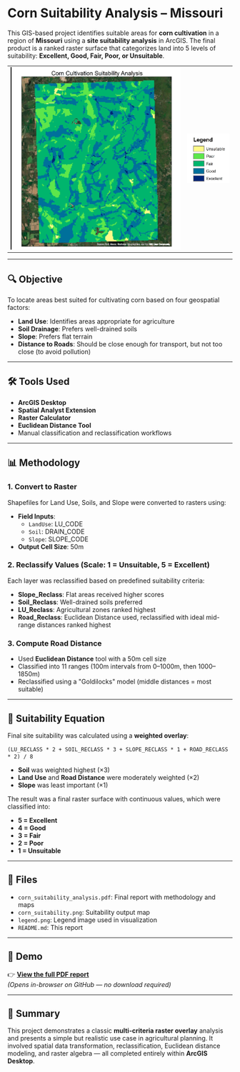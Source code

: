 # Corn Suitability Analysis – Missouri

This GIS-based project identifies suitable areas for **corn cultivation** in a region of **Missouri** using a **site suitability analysis** in ArcGIS. The final product is a ranked raster surface that categorizes land into 5 levels of suitability: **Excellent, Good, Fair, Poor, or Unsuitable**.

<table align="center">
  <tr>
    <td>
      <img src="./corn_suitability.png" alt="Corn Suitability Map" width="600"/>
    </td>
    <td>
      <img src="./legend.png" alt="Legend" width="150"/>
    </td>
  </tr>
</table>

---

## 🔍 Objective

To locate areas best suited for cultivating corn based on four geospatial factors:

- **Land Use**: Identifies areas appropriate for agriculture  
- **Soil Drainage**: Prefers well-drained soils  
- **Slope**: Prefers flat terrain  
- **Distance to Roads**: Should be close enough for transport, but not too close (to avoid pollution)

---

## 🛠️ Tools Used

- **ArcGIS Desktop**
- **Spatial Analyst Extension**
- **Raster Calculator**
- **Euclidean Distance Tool**
- Manual classification and reclassification workflows

---

## 📊 Methodology

### 1. Convert to Raster

Shapefiles for Land Use, Soils, and Slope were converted to rasters using:

- **Field Inputs**:
  - `LandUse`: LU_CODE
  - `Soil`: DRAIN_CODE
  - `Slope`: SLOPE_CODE
- **Output Cell Size**: 50m

### 2. Reclassify Values (Scale: 1 = Unsuitable, 5 = Excellent)

Each layer was reclassified based on predefined suitability criteria:

- **Slope_Reclass**: Flat areas received higher scores  
- **Soil_Reclass**: Well-drained soils preferred  
- **LU_Reclass**: Agricultural zones ranked highest  
- **Road_Reclass**: Euclidean Distance used, reclassified with ideal mid-range distances ranked highest

### 3. Compute Road Distance

- Used **Euclidean Distance** tool with a 50m cell size  
- Classified into 11 ranges (100m intervals from 0–1000m, then 1000–1850m)  
- Reclassified using a "Goldilocks" model (middle distances = most suitable)

---

## 🧮 Suitability Equation

Final site suitability was calculated using a **weighted overlay**:

```
(LU_RECLASS * 2 + SOIL_RECLASS * 3 + SLOPE_RECLASS * 1 + ROAD_RECLASS * 2) / 8
```

- **Soil** was weighted highest (×3)  
- **Land Use** and **Road Distance** were moderately weighted (×2)  
- **Slope** was least important (×1)  

The result was a final raster surface with continuous values, which were classified into:

- **5 = Excellent**
- **4 = Good**
- **3 = Fair**
- **2 = Poor**
- **1 = Unsuitable**

---

## 📁 Files

- `corn_suitability_analysis.pdf`: Final report with methodology and maps  
- `corn_suitability.png`: Suitability output map  
- `legend.png`: Legend image used in visualization  
- `README.md`: This report

---

## 🔗 Demo

👉 [**View the full PDF report**](./corn_suitability_analysis.pdf)  
*(Opens in-browser on GitHub — no download required)*

---

## 🧠 Summary

This project demonstrates a classic **multi-criteria raster overlay** analysis and presents a simple but realistic use case in agricultural planning. It involved spatial data transformation, reclassification, Euclidean distance modeling, and raster algebra — all completed entirely within **ArcGIS Desktop**.